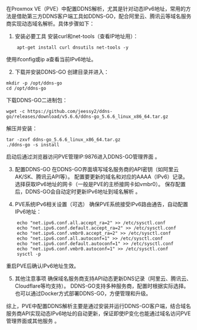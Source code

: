 在Proxmox VE（PVE）中配置DDNS解析，尤其是针对动态IPv6地址，常用的方法是借助第三方DDNS客户端工具如DDNS-GO，配合阿里云、腾讯云等域名服务商实现动态域名解析。具体步骤如下：
1. 安装必要工具
安装curl和net-tools（查看IP地址用）：
```
    apt-get install curl dnsutils net-tools -y
```
使用ifconfig或ip a查看当前IPv6地址。

2. 下载并安装DDNS-GO
    创建目录并进入：
```
mkdir -p /opt/ddns-go
cd /opt/ddns-go
```
下载DDNS-GO二进制包：
```
wget -c https://github.com/jeessy2/ddns-go/releases/download/v5.6.6/ddns-go_5.6.6_linux_x86_64.tar.gz
```
解压并安装：
```
tar -zxvf ddns-go_5.6.6_linux_x86_64.tar.gz
./ddns-go -s install
```
启动后通过浏览器访问PVE管理IP:9876进入DDNS-GO管理界面 。

3. 配置DDNS-GO
    在DDNS-GO界面填写域名服务商的API密钥（如阿里云AK/SK、腾讯云API等）。
    配置要更新的域名和对应的AAAA（IPv6）记录。
    选择获取IPv6地址的网卡（一般是PVE的主桥接网卡如vmbr0）。
    保存配置后，DDNS-GO会自动定时更新IPv6地址到域名解析    。

4. PVE系统IPv6相关设置（可选）
    确保PVE系统接受IPv6路由通告，自动配置IPv6地址：
```
    echo "net.ipv6.conf.all.accept_ra=2" >> /etc/sysctl.conf
    echo "net.ipv6.conf.default.accept_ra=2" >> /etc/sysctl.conf
    echo "net.ipv6.conf.vmbr0.accept_ra=2" >> /etc/sysctl.conf
    echo "net.ipv6.conf.all.autoconf=1" >> /etc/sysctl.conf
    echo "net.ipv6.conf.default.autoconf=1" >> /etc/sysctl.conf
    echo "net.ipv6.conf.vmbr0.autoconf=1" >> /etc/sysctl.conf
    sysctl -p
```

重启PVE后确认IPv6地址生效。

5. 其他注意事项
    确保域名服务商支持API动态更新DNS记录（阿里云、腾讯云、Cloudflare等均支持）。
    DDNS-GO支持多种服务商，配置时根据实际选择。
    也可以通过Docker方式部署DDNS-GO，方便管理和升级。

综上，PVE中配置DDNS解析主要是通过安装并运行DDNS-GO客户端，结合域名服务商API实现动态IPv6地址的自动更新，保证即使IP变化也能通过域名访问PVE管理界面或其他服务
。

